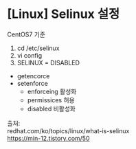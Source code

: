 # [Linux] Selinux 설정

CentOS7 기준

1. cd /etc/selinux
2. vi config 
3. SELINUX = DISABLED



- getencorce
- setenforce
    - enforceing 활성화
    - permissices 허용
    - disabled 비활성화
    


출처:    
redhat.com/ko/topics/linux/what-is-selinux  
https://min-12.tistory.com/50